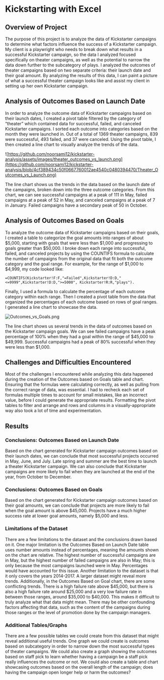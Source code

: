 # Kickstarting with Excel 
##  Overview of Project
The purpose of this project is to analyze the data of Kickstarter campaigns to determine what factors influence the success of a Kickstarter campaign. My client is a playwright who needs to break down what results in a successful Kickstarter campaign, so the data I analyzed focused specifically on theater campaigns, as well as the potential to narrow the data down further to the subcategory of plays. I analyzed the outcomes of theater campaigns based on two separate criteria: their launch date and their goal amount. By analyzing the results of this data, I can paint a picture of what a successful theater campaign looks like and assist my client in setting up her own Kickstarter campaign. 
## Analysis of Outcomes Based on Launch Date 
In order to analyze the outcome data of Kickstarter campaigns based on their launch dates, I created a pivot table filtered by the category of “theater” which contained data for successful, failed, and canceled Kickstarter campaigns. I sorted each outcome into categories based on the month they were launched in. Out of a total of 1369 theater campaigns, 839 were successful, 493 failed, and 37 were canceled. Using the pivot table, I then created a line chart to visually analyze the trends of the data. 

![https://github.com/noorsami12/kickstarter-analysis/assets/images/theater_outcomes_vs_launch.png](https://github.com/noorsami12/kickstarter-analysis/blob/4cf389434c50f0667760012ae4540c0480394470/Theater_Outcomes_vs_Launch.png)

The line chart shows us the trends in the data based on the launch date of the campaigns, broken down into the three outcome categories. From this chart, we can see successful campaigns at a peak of 111 in May, failed campaigns at a peak of 52 in May, and canceled campaigns at a peak of 7 in January. Failed campaigns have a secondary peak of 50 in October.
## Analysis of Outcomes Based on Goals 
To analyze the outcome data of Kickstarter campaigns based on their goals, I created a table to categorize the goal amounts into ranges of about $5,000, starting with goals that were less than $1,000 and progressing to goals greater than $50,000. I broke down each range into successful, failed, and canceled projects by using the COUNTIFS formula to calculate the number of campaigns from the original data that fit both the outcome category and the goal range. For example, for the range of $1,000 to $4,999, my code looked like: 
```
=COUNTIFS(Kickstarter!F:F,"=Failed",Kickstarter!D:D,"<=9999",Kickstarter!D:D,">=5000", Kickstarter!R:R,"plays").
```
Finally, I used a formula to calculate the percentage of each outcome category within each range. Then I created a pivot table from the data that organized the percentages of each outcome based on rows of goal ranges. I generated a line chart to showcase the data. 

![Outcomes_vs_Goals.png](https://github.com/noorsami12/kickstarter-analysis/blob/4cf389434c50f0667760012ae4540c0480394470/Outcomes_vs_Goals.png)

The line chart shows us several trends in the data of outcomes based on the Kickstarter campaign goals. We can see failed campaigns have a peak percentage of 100% when they had a goal within the range of $45,000 to $49,999. Successful campaigns had a peak of 80% successful when they were less than $1,000. 
## Challenges and Difficulties Encountered 
Most of the challenges I encountered while analyzing this data happened during the creation of the Outcomes based on Goals table and chart. Ensuring that the formulas were calculating correctly, as well as pulling from the correct range of data, was essential. I had to recheck each set of formulas multiple times to account for small mistakes, like an incorrect value, before I could generate the appropriate results. Formatting the pivot tables to filter and arrange and rows and columns in a visually-appropriate way also took a lot of time and experimentation.
## Results ##
### Conclusions: Outcomes Based on Launch Date 
Based on the chart generated for Kickstarter campaign outcomes based on their launch dates, we can conclude that most successful projects occurred in May, June, and July. Late spring and summer are the best time to launch a theater Kickstarter campaign. We can also conclude that Kickstarter campaigns are more likely to fail when they are launched at the end of the year, from October to December. 
### Conclusions: Outcomes Based on Goals 
Based on the chart generated for Kickstarter campaign outcomes based on their goal amounts, we can conclude that projects are more likely to fail when the goal amount is above $45,000. Projects have a much higher success rate at lower goal amounts, namely $5,000 and less. 
### Limitations of the Dataset 
There are a few limitations to the dataset and the conclusions drawn based on it. One major limitation is the Outcomes Based on Launch Date table uses number amounts instead of percentages, meaning the amounts shown on the chart are relative. The highest number of successful campaigns are in May, but the highest number of failed campaigns are also in May; this is only because the most campaigns launched were in May. Percentages would have accounted for this issue. 
Another limitation to the dataset is that it only covers the years 2014-2017. A larger dataset might reveal more trends. Additionally, in the Outcomes Based on Goal chart, there are some conflicting trends. There is a high failure rate above $45,000, but there is also a high failure rate around $25,000 and a very low failure rate in between those ranges, around $35,000 to $40,000. This makes it difficult to truly analyze what that data might mean. There may be other confounding factors affecting that data, such as the content of the campaigns during those ranges or the level of promotion done by the campaign managers.  
### Additional Tables/Graphs 
There are a few possible tables we could create from this dataset that might reveal additional useful trends. One graph we could create is outcomes based on subcategory in order to narrow down the most successful types of theater campaigns. We could also create a graph showing the outcomes based on staff pick to learn whether having a campaign be a staff pick really influences the outcome or not. We could also create a table and chart showcasing outcomes based on the overall length of the campaign; does having the campaign open longer help or harm the outcomes? 
 


